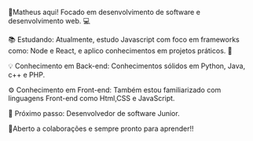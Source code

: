 👋Matheus aqui!
Focado em desenvolvimento de software e desenvolvimento web. 💻

📚 Estudando:
Atualmente, estudo Javascript com foco em frameworks como: Node e React, e aplico conhecimentos em projetos práticos. 🚀

💡 Conhecimento em Back-end:
Conhecimentos sólidos em Python, Java, c++ e PHP.

⚙️ Conhecimento em Front-end:
Também estou familiarizado com linguagens Front-end como Html,CSS e JavaScript.

📱 Próximo passo: Desenvolvedor de software Junior.

🚀Aberto a colaborações e sempre pronto para aprender!!
